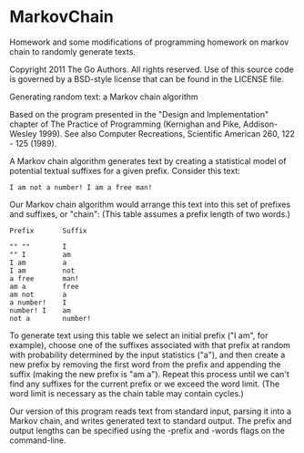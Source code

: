 # MarkovChain
Homework and some modifications of programming homework on markov chain to randomly generate texts.

Copyright 2011 The Go Authors.  All rights reserved.
Use of this source code is governed by a BSD-style
license that can be found in the LICENSE file.

Generating random text: a Markov chain algorithm

Based on the program presented in the "Design and Implementation" chapter
of The Practice of Programming (Kernighan and Pike, Addison-Wesley 1999).
See also Computer Recreations, Scientific American 260, 122 - 125 (1989).

A Markov chain algorithm generates text by creating a statistical model of
potential textual suffixes for a given prefix. Consider this text:

	I am not a number! I am a free man!

Our Markov chain algorithm would arrange this text into this set of prefixes
and suffixes, or "chain": (This table assumes a prefix length of two words.)

	Prefix       Suffix

	"" ""        I
	"" I         am
	I am         a
	I am         not
	a free       man!
	am a         free
	am not       a
	a number!    I
	number! I    am
	not a        number!

To generate text using this table we select an initial prefix ("I am", for
example), choose one of the suffixes associated with that prefix at random
with probability determined by the input statistics ("a"),
and then create a new prefix by removing the first word from the prefix
and appending the suffix (making the new prefix is "am a"). Repeat this process
until we can't find any suffixes for the current prefix or we exceed the word
limit. (The word limit is necessary as the chain table may contain cycles.)

Our version of this program reads text from standard input, parsing it into a
Markov chain, and writes generated text to standard output.
The prefix and output lengths can be specified using the -prefix and -words 
flags on the command-line.